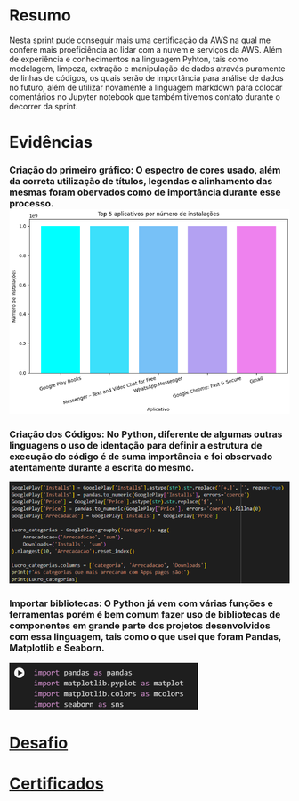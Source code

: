 # Resumo

Nesta sprint pude conseguir mais uma certificação da AWS na qual me confere mais proeficiência ao lidar com a nuvem e serviços da AWS. Além de experiência e conhecimentos na linguagem Pyhton, tais como modelagem, limpeza, extração e manipulação de dados através puramente de linhas de códigos, os quais serão de importância para análise de dados no futuro, além de utilizar novamente a linguagem markdown para colocar comentários no Jupyter notebook que também tivemos contato durante o decorrer da sprint.

# Evidências
### Criação do primeiro gráfico: O espectro de cores usado, além da correta utilização de títulos, legendas e alinhamento das mesmas foram obervados como de importância durante esse processo. ![Gráfico](Evidencias/grafico1.png)

### Criação dos Códigos: No Python, diferente de algumas outras linguagens o uso de identação para definir a estrutura de execução do código é de suma importância e foi observado atentamente durante a escrita do mesmo. 
![Criação dos Códigos](Evidencias/cod_apps_mais_arrec.png)

### Importar bibliotecas: O Python já vem com várias funções e ferramentas porém é bem comum fazer uso de bibliotecas de componentes em grande parte dos projetos desenvolvidos com essa linguagem, tais como o que usei que foram Pandas, Matplotlib e Seaborn. 
![Importar bibliotecas](Evidencias/importe_bibliotecas.png)

# __[Desafio](/Sprint_3/Desafio/)__

# __[Certificados](/Sprint_3/Certificados/)__
